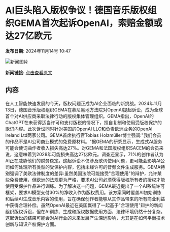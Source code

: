 # AI巨头陷入版权争议！德国音乐版权组织GEMA首次起诉OpenAI，索赔金额或达27亿欧元

**发布日期**: 2024年11月14号 10:47

![新闻图片](https://pic.chinaz.com/picmap/thumb/202005261145063199_0.jpg)

**新闻链接**: [点击查看原文](https://www.aibase.com/zh/news/13228)

## 内容

在人工智能快速发展的今天，版权问题正成为AI企业面临的新挑战。2024年11月13日，德国音乐版权组织GEMA在慕尼黑地方法院对OpenAI提起诉讼，成为全球首个对AI供应商采取法律行动的版权集体管理组织。GEMA指出，OpenAI的ChatGPT在未获得适当许可和支付版税的情况下，擅自复制和使用受版权保护的歌词内容。此次诉讼同时针对美国的OpenAI LLC和负责欧洲业务的OpenAI Ireland Ltd两家公司。GEMA首席执行官Tobias Holzmüller博士强调:"我们会员的作品不是AI公司商业模式的免费原材料。"据GEMA的研究显示，生成式AI服务可能会使词曲作者收入损失高达27%。对GEMA和法国版权组织SACEM的会员来说，这意味着到2028年可能损失高达27亿欧元。调查还显示，71%的创作者认为AI正在威胁他们的财务稳定。这起诉讼不仅涉及歌词使用问题，更可能会影响AI公司如何处理所有类型的受保护内容，包括未经许可的音频文件生成服务。GEMA特别强调了美欧法律制度的差异:虽然美国法院可能接受"合理使用"的辩护，允许某些免费使用，但欧洲的法规更为严格，要求AI公司必须获得版权所有者的授权才能使用受保护作品进行训练。为了解决这一问题，GEMA最近提出了一个AI系统许可框架，要求AI模型支付30%的净收入作为版权费用。该方案同时覆盖AI初始训练和后续AI生成音乐内容的使用，旨在确保创作者能够从其作品带来的所有商业利益中获得合理补偿。虽然OpenAI最近在美国赢得了一起基于"合理使用"辩护的新闻组织版权诉讼，但在AI训练、生成和版权数据使用方面，法律环境仍然十分复杂。这起诉讼的结果可能会对AI行业的未来发展产生深远影响，尤其是在如何平衡技术创新与知识产权保护方面。
